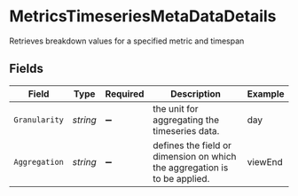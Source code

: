 # MetricsTimeseriesMetaDataDetails

Retrieves breakdown values for a specified metric and timespan


## Fields

| Field                                                                       | Type                                                                        | Required                                                                    | Description                                                                 | Example                                                                     |
| --------------------------------------------------------------------------- | --------------------------------------------------------------------------- | --------------------------------------------------------------------------- | --------------------------------------------------------------------------- | --------------------------------------------------------------------------- |
| `Granularity`                                                               | *string*                                                                    | :heavy_minus_sign:                                                          | the unit for aggregating the timeseries data.                               | day                                                                         |
| `Aggregation`                                                               | *string*                                                                    | :heavy_minus_sign:                                                          | defines the field or dimension on which the aggregation is to be   applied. | viewEnd                                                                     |
